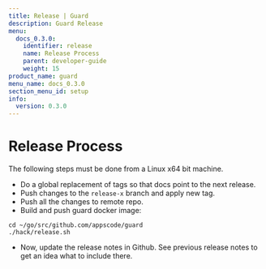 ```yaml
---
title: Release | Guard
description: Guard Release
menu:
  docs_0.3.0:
    identifier: release
    name: Release Process
    parent: developer-guide
    weight: 15
product_name: guard
menu_name: docs_0.3.0
section_menu_id: setup
info:
  version: 0.3.0
---
```


# Release Process

The following steps must be done from a Linux x64 bit machine.

- Do a global replacement of tags so that docs point to the next release.
- Push changes to the `release-x` branch and apply new tag.
- Push all the changes to remote repo.
- Build and push guard docker image:

```console
cd ~/go/src/github.com/appscode/guard
./hack/release.sh
```

- Now, update the release notes in Github. See previous release notes to get an idea what to include there.
